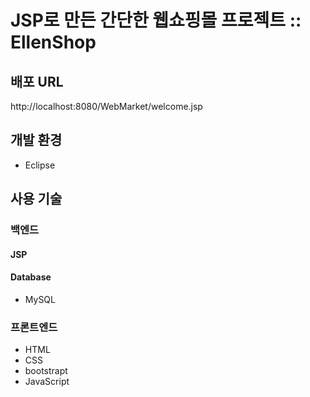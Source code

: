 # JSP로 만든 간단한 웹쇼핑몰 프로젝트 :: EllenShop
## 배포 URL
http://localhost:8080/WebMarket/welcome.jsp

## 개발 환경
* Eclipse

## 사용 기술
### 백엔드
#### JSP
#### Database
* MySQL

### 프론트엔드
* HTML
* CSS
* bootstrapt
* JavaScript
